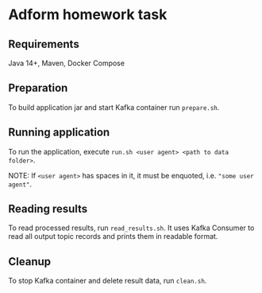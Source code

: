 # Adform homework task

## Requirements

Java 14+, Maven, Docker Compose

## Preparation

To build application jar and start Kafka container run `prepare.sh`.

## Running application

To run the application, execute `run.sh <user agent> <path to data folder>`.

NOTE: If `<user agent>` has spaces in it, it must be enquoted, i.e. `"some user agent"`.

## Reading results

To read processed results, run `read_results.sh`. It uses Kafka Consumer to read all output topic records and prints them in readable format.

## Cleanup

To stop Kafka container and delete result data, run `clean.sh`.